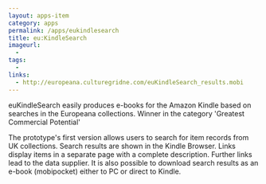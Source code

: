 ```yaml
---
layout: apps-item
category: apps
permalink: /apps/eukindlesearch
title: eu:KindleSearch
imageurl:
  - 
tags:
  - 
links:
  - http://europeana.culturegridne.com/euKindleSearch_results.mobi
---
```


euKindleSearch easily produces e-books for the Amazon Kindle based on searches in the Europeana collections. Winner in the category 'Greatest Commercial Potential'

The prototype's first version allows users to search for item records from UK collections. Search results are shown in the Kindle Browser. Links display items in a separate page with a complete description. Further links lead to the data supplier. It is also possible to download search results as an e-book (mobipocket) either to PC or direct to Kindle. 
